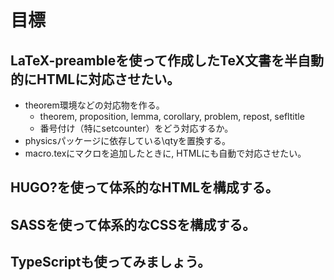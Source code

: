 # 目標
## LaTeX-preambleを使って作成したTeX文書を半自動的にHTMLに対応させたい。

* theorem環境などの対応物を作る。
  - theorem, proposition, lemma, corollary, problem, repost, sefltitle
  - 番号付け（特にsetcounter）をどう対応するか。
* physicsパッケージに依存している\qtyを置換する。
* macro.texにマクロを追加したときに, HTMLにも自動で対応させたい。

## HUGO?を使って体系的なHTMLを構成する。

## SASSを使って体系的なCSSを構成する。

## TypeScriptも使ってみましょう。

